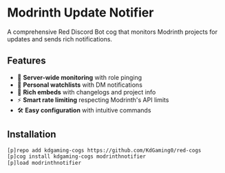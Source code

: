 # Modrinth Update Notifier

A comprehensive Red Discord Bot cog that monitors Modrinth projects for updates and sends rich notifications.

## Features

- 🔄 **Server-wide monitoring** with role pinging
- 👤 **Personal watchlists** with DM notifications  
- 🎨 **Rich embeds** with changelogs and project info
- ⚡ **Smart rate limiting** respecting Modrinth's API limits
- 🛠️ **Easy configuration** with intuitive commands

## Installation

```bash
[p]repo add kdgaming-cogs https://github.com/KdGaming0/red-cogs
[p]cog install kdgaming-cogs modrinthnotifier
[p]load modrinthnotifier